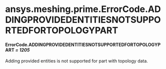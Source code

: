 # ansys.meshing.prime.ErrorCode.ADDINGPROVIDEDENTITIESNOTSUPPORTEDFORTOPOLOGYPART

<a id="ansys.meshing.prime.ErrorCode.ADDINGPROVIDEDENTITIESNOTSUPPORTEDFORTOPOLOGYPART"></a>

#### ErrorCode.ADDINGPROVIDEDENTITIESNOTSUPPORTEDFORTOPOLOGYPART *= 1205*

Adding provided entities is not supported for part with topology data.

<!-- !! processed by numpydoc !! -->
